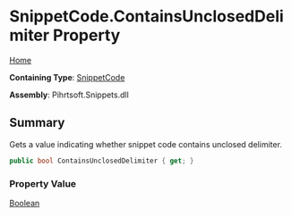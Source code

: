 # SnippetCode\.ContainsUnclosedDelimiter Property

[Home](../../../../README.md)

**Containing Type**: [SnippetCode](../README.md)

**Assembly**: Pihrtsoft\.Snippets\.dll

## Summary

Gets a value indicating whether snippet code contains unclosed delimiter\.

```csharp
public bool ContainsUnclosedDelimiter { get; }
```

### Property Value

[Boolean](https://docs.microsoft.com/en-us/dotnet/api/system.boolean)

